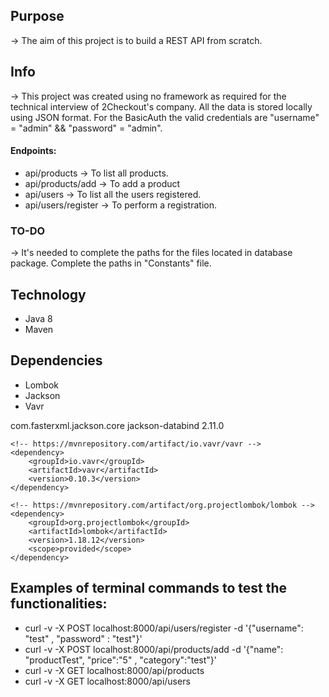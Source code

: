 ## Purpose
 -> The aim of this project is to build a REST API from scratch.

## Info
-> This project was created using no framework as required for the technical interview of 2Checkout's company. All the data is stored locally using JSON format. For the BasicAuth the valid credentials are "username" = "admin" && "password" = "admin".

#### Endpoints:
* api/products -> To list all products.
* api/products/add -> To add a product
* api/users -> To list all the users registered.
* api/users/register -> To perform a registration.

### TO-DO
-> It's needed to complete the paths for the files located in database package. Complete the paths in "Constants" file.
## Technology
* Java 8
* Maven

## Dependencies
* Lombok
* Jackson
* Vavr

<dependencies>
    <!-- https://mvnrepository.com/artifact/com.fasterxml.jackson.core/jackson-databind -->
    <dependency>
        <groupId>com.fasterxml.jackson.core</groupId>
        <artifactId>jackson-databind</artifactId>
        <version>2.11.0</version>
    </dependency>

    <!-- https://mvnrepository.com/artifact/io.vavr/vavr -->
    <dependency>
        <groupId>io.vavr</groupId>
        <artifactId>vavr</artifactId>
        <version>0.10.3</version>
    </dependency>

    <!-- https://mvnrepository.com/artifact/org.projectlombok/lombok -->
    <dependency>
        <groupId>org.projectlombok</groupId>
        <artifactId>lombok</artifactId>
        <version>1.18.12</version>
        <scope>provided</scope>
    </dependency>
</dependencies>

## Examples of terminal commands to test the functionalities:
* curl -v -X POST localhost:8000/api/users/register -d '{"username": "test" , "password" : "test"}'
* curl -v -X POST localhost:8000/api/products/add -d '{"name": "productTest", "price":"5" , "category":"test"}'
* curl -v -X GET localhost:8000/api/products
* curl -v -X GET localhost:8000/api/users


